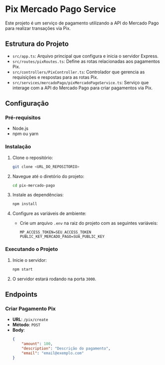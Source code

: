 # Pix Mercado Pago Service

Este projeto é um serviço de pagamento utilizando a API do Mercado Pago para realizar transações via Pix.

## Estrutura do Projeto

- `src/app.ts`: Arquivo principal que configura e inicia o servidor Express.
- `src/routes/pixRoutes.ts`: Define as rotas relacionadas aos pagamentos Pix.
- `src/controllers/PixController.ts`: Controlador que gerencia as requisições e respostas para as rotas Pix.
- `src/services/mercadoPago/pixMercadoPagoService.ts`: Serviço que interage com a API do Mercado Pago para criar pagamentos via Pix.

## Configuração

### Pré-requisitos

- Node.js
- npm ou yarn

### Instalação

1. Clone o repositório:
    ```sh
    git clone <URL_DO_REPOSITORIO>
    ```

2. Navegue até o diretório do projeto:
    ```sh
    cd pix-mercado-pago
    ```

3. Instale as dependências:
    ```sh
    npm install
    ```

4. Configure as variáveis de ambiente:
    - Crie um arquivo `.env` na raiz do projeto com as seguintes variáveis:
        ```
        MP_ACCESS_TOKEN=SEU_ACCESS_TOKEN
        PUBLIC_KEY_MERCADO_PAGO=SUA_PUBLIC_KEY
        ```

### Executando o Projeto

1. Inicie o servidor:
    ```sh
    npm start
    ```

2. O servidor estará rodando na porta `3000`.

## Endpoints

### Criar Pagamento Pix

- **URL**: `/pix/create`
- **Método**: `POST`
- **Body**:
    ```json
    {
        "amount": 100,
        "description": "Descrição do pagamento",
        "email": "email@exemplo.com"
    }
    ```

